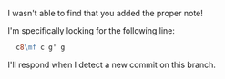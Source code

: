 I wasn't able to find that you added the proper note!

I'm specifically looking for the following line:

```ly
  c8\mf c g' g
```

I'll respond when I detect a new commit on this branch.